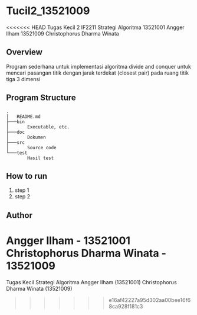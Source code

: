 # Tucil2_13521009
<<<<<<< HEAD
Tugas Kecil 2 IF2211 Strategi Algoritma 
13521001 Angger Ilham
13521009 Christophorus Dharma Winata

## Overview
Program sederhana untuk implementasi algoritma divide and conquer untuk mencari pasangan titik dengan jarak terdekat (closest pair) pada ruang titik tiga 3 dimensi

## Program Structure
```
.
│   README.md
├───bin
│       Executable, etc.
├───doc
│       Dokumen 
├───src
│       Source code
└───test
        Hasil test
```
## How to run
1. step 1
2. step 2

## Author
Angger Ilham - 13521001
Christophorus Dharma Winata - 13521009
=======

Tugas Kecil Strategi Algoritma
Angger Ilham (13521001)
Christophorus Dharma Winata (13521009)
>>>>>>> e16af42227a95d302aa00bee16f68ca928f181c3
